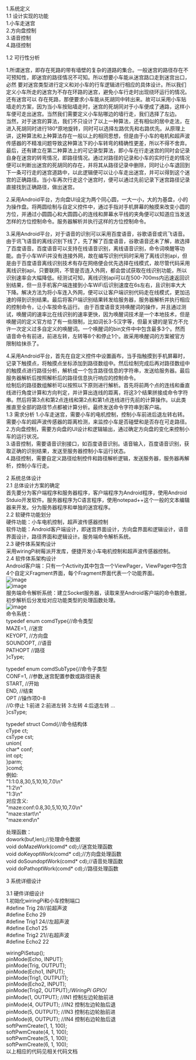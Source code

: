 1.系统定义  
1.1	设计实现的功能  
1.小车走迷宫  
2.方向盘控制  
3.语音控制  
4.路径控制  

1.2 可行性分析  

1.所谓迷宫，即存在死路的带有墙壁的复杂的道路的集合。一般迷宫的路径存在不可预知性，即迷宫的路径情况不可知。所以想要小车能从迷宫路口走到迷宫出口，必然  要对迷宫类型进行定义和对小车的行车逻辑进行相应的具体设计。所以我们定义小车所走的迷宫为不存在环路的迷宫，避免小车行走时出现绕环运行的情况。还有迷宫可以 存在死路，那便要求小车能从死胡同中转出来。故可以采用小车贴墙走的方案，因为当小车按贴墙走时，迷宫的死胡同对于小车便成了通路，这样小车便可走出迷宫。当然我们需要定义小车贴哪边的墙行走，我们选择了左边。   
当然，对于迷宫的算法，我们不只设计了以上一种算法，还有相似的居中走法，在进入死胡同时进行180°原地旋转，同时可以选择左路优先和右路优先。从原理上讲，这种算法和上种算法存在一般以上的相同思想，但是由于小车的电机和超声波传感器的不精准问题导致这种算法下的小车转弯的精确性更差，所以不得不舍弃。
最后，还有建立在第二种算法上的可记录型算法，即小车在行走迷宫的同时会记录自身在迷宫的转弯情况，即路径情况。通过对路径的记录和小车的实时行走的情况便可以判断出迷宫的死胡同的存在，并将其从路径记录中删除，同时让小车退回到下一条可行走的迷宫道路中，以此逻辑便可以让小车走出迷宫，并可以得到这个迷宫的正确路径。当小车再次行走这个迷宫时，便可以通过先前记录下迷宫路径记录直接找到正确路径，做出迷宫。   

2.采用Android平台，方向盘UI设定为两个同心圆，一大一小，大的为基盘，小的为操作盘。将两圆绘制与自定义控件中，通过手指对手机屏幕的触摸来改变小圆的方位，并通过小圆圆心和大圆圆心的连线和屏幕水平线的夹角便可以知道应当发送怎样的方位控制命令。服务器解析并执行这样的方位控制命令。  

3.采用Android平台，对于语音的识别可以采用百度语音，谷歌语音或讯飞语音。由于讯飞语音的离线识别下线了，先了解了百度语音，谷歌语音还未了解，故选择了百度语音。百度语音可以支持在线语音识别，离线语音识别，命令词唤醒等功能。由于小车WiFi并没有连接外网，故在编写识别代码时采用了离线识别api，但是由于百度语音离线识别技术有存在网络便会优先选择在线模式，故尽管代码采用离线识别api，只要联网，不管是否连入外网，都会尝试获取在线识别功能，所以识别速率会大幅降低。经测试可知，离线识别api可以在500-700ms内迅速返回识别结果，但一旦手机客户端连接到小车WiFi后识别速度在6s左右，且识别率大大下降。解决方法为将小车连入外网，便可以让客户端识别代码走在线模式，更加迅速的得到识别结果。最后将客户端识别结果转发给服务器，服务器解析并执行相应的控制命令，让小车按命名运行。
由于百度语音支持唤醒词的操作，并且通过测试，唤醒词的速率比在线识别的速率更快，因为唤醒词技术是一个本地技术，但是唤醒词的定义官方给了有一些限制，比如词长3-5汉字等，但最关键的是官方不允许一次定义过多自定义的唤醒词。一个唤醒词的bin文件中中包含最多3个。然而语音命令有前进，前进左转，左转等8个和停止1个。故采用唤醒词的方案被官方限制给抹杀了。  

4.采用Android平台，首先在自定义控件中设置画布，当手指触摸到手机屏幕时，记录下触摸点，将触摸点坐标添加到路径数组中。然后绘制完成后再对路径数组中的触摸点进行路径分析，解析成一个包含路径信息的字符串，发送给服务器。最后服务器解析后按照解析后的路径信息执行响应的控制命令。  
绘制后的路径数组解析可以按照以下原则进行解析。首先将前两个点的连线和垂直线进行角度计算和方向判定，并计算出连线的距离，将这3个结果拼接成命令字符串。然后将第3点和第2点连线和第2点和第1点连线进行先前的计算操作。以此类推直至全部的路径节点都被计算分析。最终发送命令字符串到客户端。  
1.3 需求分析
1.小车走迷宫，需要小车的电机控制，控制小车前进后退左转右转。需要小车的超声波传感器的距离检测，来监控小车是否碰壁和是否存在可走路径。  
2.方向盘控制，需要方向盘的UI设计和逻辑输出，通过确定方向盘的变化来控制小车的运行状况。  
3.语音控制，需要语音识别接口，如百度语音识别。语音输入，百度语音识别，获取正确的识别结果，发送至服务器控制小车运行状态。  
4.路径控制，需要自定义路径绘制控件和路径解析逻辑，发送服务器，服务器再解析，控制小车行走。  

2 系统总体设计  
2.1 总体设计方案的确定  
首先要分为客户端程序和服务器程序，客户端程序为Android程序，使用Android Stduio开发软件。服务器程序为C语言程序，使用notepad++这个一般的文本编辑器来开发。分为服务器程序和单独的迷宫程序。  
2.2 软硬件功能划分  
硬件功能：小车电机控制，超声波传感器控制  
软件功能：Android客户端设计，即迷宫界面设计，方向盘界面和逻辑设计，语音界面设计，路径界面和逻辑设计。服务端命令解析系统。  
2.3 硬件体系架构设计  
采用wiringPi树莓派开发库，便捷开发小车电机控制和超声波传感器控制。  
2.4 软件体系架构设计  
Android客户端：只有一个Activity其中包含一个ViewPager，ViewPager中包含4个自定义Fragment界面，每个Fragment界面代表一个功能界面。  
![image](https://github.com/QustRobot/AppOnCar/blob/master/images/42.png)  
![image](https://github.com/QustRobot/AppOnCar/blob/master/images/43.png)  
服务端命令解析系统：建立Socket服务器，读取来至Android客户端的命令数据，初步解析后分发给对应功能类型的处理函数处理。  
![image](https://github.com/QustRobot/AppOnCar/blob/master/images/44.png)    
命令系统：  
typedef enum comdType{//命令类型     
    	MAZE=1,		//迷宫  
	    KEYOPT,		//方向盘  
	    SOUNDOPT,	//语音  
	    PATHOPT		//路径  
}cType;  

typedef enum comdSubType{//命令子类型    
    	CONF=1,		//参数,迷宫配置参数或路径链表  
	    START,		//开始  
	     END,		//结束  
	    OPT			//操作项0-8  
				//0:停止 1:前进 2:前进左转 3:左转 4:后退左转 ...  
}csType;    

typedef struct Comd{//命令结构体  
     	cType ct;  
	    csType cst;  
	    union{  
	    	char* conf;  
		    int opt;  
	    }parm;  
}comd;  
例如:  
	"1:1:0.8,30,5,10,10,7.0\n"   
	"1:2\n"  
	"1:3\n"  
对应含义:  
	"maze:conf:0.8,30,5,10,10,7.0\n"  
	"maze:start\n"  
	"maze:end\n"  

处理函数：  
dowork(buf,len);//处理命令数据  
void doMazeWork(comd* cd);//迷宫处理函数  
void doKeyoptWork(comd* cd);//方向盘处理函数  
void doSoundoptWork(comd* cd);//语音处理函数  
void doPathoptWork(comd* cd);//路径处理函数  

3 系统详细设计 

3.1 硬件详细设计  
1.初始化wiringPi和小车控制端口  
#define Trig  28//前超声波  
#define Echo  29   
#define Trig1 24//左超声波  
#define Echo1 25  
#define Trig2 21//右超声波  
#define Echo2 22  

wiringPiSetup();  
pinMode(Echo, INPUT);  
pinMode(Trig, OUTPUT);  
pinMode(Echo1, INPUT);  
pinMode(Trig1, OUTPUT);  
pinMode(Echo2, INPUT);  
pinMode(Trig2, OUTPUT);/*WiringPi GPIO*/  
pinMode(1, OUTPUT);  //IN1 控制左边轮胎前进  
pinMode(4, OUTPUT);  //IN2 控制左边轮胎后退  
pinMode(5, OUTPUT);  //IN3 控制右边轮胎前进  
pinMode(6, OUTPUT);  //IN4 控制右边轮胎后退  
softPwmCreate(1, 1, 100);  
softPwmCreate(4, 1, 100);  
softPwmCreate(5, 1, 100);  
softPwmCreate(6, 1, 100);  
以上相应的代码见相关代码文档   

